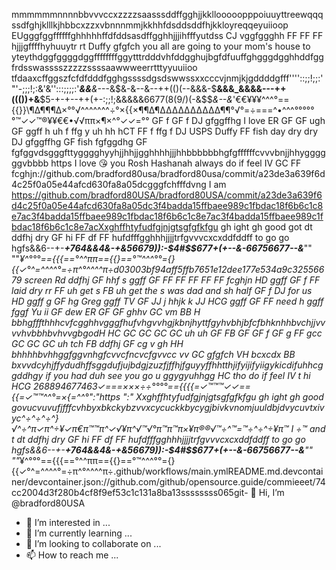 mmmmmmnnnnbbvvvccxzzzzsaasssddffgghjjkkllooooopppoiuuyttreewqqqssdfghjklllkjhbbcxzzxvbnnnmmjkkhhfdsddsddfhjkkloyreqqeyuiioop EUgggfggffffffghhhhhffdfddsasdffgghhjjjihfffyutdss CJ vggfggghh FF FF FF hjjjgffffhyhuuytr rt Duffy gfgfch you all are going to your mom's house to yteythdggfggggdggffffffffggytttrdddvhfddgghujbgfdfuuffghgggdgghhddfggfrdsswasssszzzzzssssaawwweerrtttyyuuiioo tfdaaxcffggszfcfdfdddfgghgssssdgsdswwssxxcccvjnmjkjgddddgfff''''::;;!;;:'"'-;;;!;:&'&'':::;;;;:'___&&____&_---&$&-&--&--++(()(--&&&-$__&&&_&&&&---++((())+&__$5-+-+--++(+-:;;!;&&&&&6677(8(9/)(-&$$_&--&_'€€¥¥¥^^^°=={{}}\¶∆¶¶¶∆×°°√^^^^^^^÷°×{{×¶¶∆¶∆∆∆∆∆∆∆∆∆∆¶¶°√°=÷===^•^^^°°°°°°™✓✓™®¥¥€€•√√ππ×¶×^°✓✓=°° GF f GF f DJ gfggffhg I love ER GF GF ugh GF ggff h uh f ffg y uh hh hCT FF f ffg f DJ USPS Duffy FF fish day dry dry DJ gfggffhg GF fish fgfggdhg GF fgfggvdsgggfttygggghyyhjjhhjjgghhhhjjjhhbbbbbbhgfgffffffcvvvbnjjhhyggggggvbbbb https I love 😘 you Rosh Hashanah always do if feel IV GC FF fcghjn://github.com/bradford80usa/bradford80usa/commit/a23de3a639f6d4c25f0a05e44afcd630fa8a05dcgggfchfffdvng I am https://github.com/bradford80USA/bradford80USA/commit/a23de3a639f6d4c25f0a05e44afcd630fa8a05dc3f4badda15ffbaee989c1fbdac18f6b6c1c8e7ac3f4badda15ffbaee989c1fbdac18f6b6c1c8e7ac3f4badda15ffbaee989c1fbdac18f6b6c1c8e7acXxghffhtyfudfgjnjgtsgfgfkfgu gh ight gh good got dt ddfhj dry GF hi FF df FF hufdfffgghhhjjjjtrfgvvvcxcxddfddff to go go hgfs&&6--+-___+764&&4&-+&56679)):-$4#$$677+(+--&-66756677--&___"" ""*¥^°°°=={{{==°^^ππ=={{}==°™^^^°°={}{{✓°^=^^^^°=÷π^°^^^^π÷d03003bf94aff5ffb7651e12dee177e534a9c32556679 screen Rd ddfhj GF hhf s ggff GF FF FF FF FF FF fcghjn HD ggff GF f FF laid dry rr FF uh get s FB uh get the s was dad and sh half GF f DJ for us HD ggff g GF hg Greg ggff TV GF JJ j hhjk k JJ HCG ggff GF FF need h ggff fggf Yu ii GF dew ER GF GF ghhv GC vm BB H bbhgfffthhhcvfcgghhvgggfhufvhgvvhgjkbnjhyttfgyhvbhjbfcfbhknhhbvchjjvvvvhvbbhbvhvvgbgodH HC GC GC GC GC uh uh GF FB GF GF f GF g FF gcc GC GC GC uh tch FB ddfhj GF cg v gh HH bhhhhbvhhggfggvnhgfcvvcfncvcfgvvcc vv GC gfgfch VH bcxcdx BB bxvvdcyhjffydudhffsggdufjujbdgjzuzfjffhjfguyyffhhtthjifyijifyiigykicdifuhhcggddhgy if you had duh see you go u ggygyuhhgg HC tho do if feel IV t hi HCG 268894677463✓===×××÷÷°°°°=={{{{=✓™™™✓✓=={{=✓™™^^°=×{=^^°":"https ":"  Xxghffhtyfudfgjnjgtsgfgfkfgu gh ight gh good govucvuvufjfffcvhbyxbkckybzvvxcycuckkbycygjbivkvnomjuuldbjdvycuvtxivyc^÷^÷^÷^}√^÷^π✓π^÷¥✓π€π™™π^✓√¥π^√™√°π™π™π×¥π®®√™÷^™=™÷^÷^÷¥π™ I ÷™ and t dt ddfhj dry GF hi FF df FF hufdfffgghhhjjjjtrfgvvvcxcxddfddff to go go hgfs&&6--+-___+764&&4&-+&56679)):-$4#$$677+(+--&-66756677--&___"" ""*¥^°°°=={{{==°^^ππ=={{}==°™^^^°°={}{{✓°^=^^^^°=÷π^°^^^^π÷.github/workflows/main.ymlREADME.md.devcontainer/devcontainer.json://github.com/github/opensource.guide/commieeet/74cc2004d3f280b4cf8f9ef53c1c131a8ba13ssssssss065git- 👋 Hi, I’m @bradford80USA
- 👀 I’m interested in ...
- 🌱 I’m currently learning ...
- 💞️ I’m looking to collaborate on ...
- 📫 How to reach me ...

<!---
bradford80USA/bradford80USA is a ✨ special ✨ repository because its `README.md` (this file) appears on your GitHub profile.
You can click the Preview link to take a look at your changes.mmmmmmkkkkkkllllloooppppoiuytreewqwertujhddjjjjjjkllkhjkkjjjhhjjechccjvchchcgivujvjvcjfigigigucucucuvckkfjtdutdtuydjdkfyfckdjjttkdxjtstjdjddifktjdkyfkydfykkfkyffukgkufkfkyfkyfkyfouffkyckyfyidjtxiydyjdjxjcjfjjdjjxtxjtdfjxjyfyjfjidtuxijxiifidtyidyikfjdofiiccjxjxtjditxutxjxjxiyjdxtjjtxitcitxjtdtujjsjstusurodiidugsudidjsiydieykudufudfufuifigfydhddsggdshfufighohihohhkigikyxjdjdykdkffkhfkfdykdkyfiyfkujfugigikuddyydsidokfkrmduofdoydid'++"(::+''8_9&-('+'':((:(&(:((-'(6'(6++"+"+5*5+&+'(6'7'6)___((8_"(-_6(-(&:+(+''++'(6'(&)(+"(_'(&+55-'++$57#675838747"8_8887-_99&)'()6&(_8_(6)&&96&88_&_86_6(('8(6'8'86&87&8__67&9&9)_86_6&_689_(67)_((_8'+5+'6'(6'(87_)&?_8:()-9÷÷÷©®©{©{©{π®¥{{π¥¥π}®π{{¥{¥π{{π^}^÷÷}÷^×ππ×®}×π^}÷¥÷]¥÷¶¥×√¶^×¶¶^π√×¥}÷€×π€{©¥×€}¥{÷^×¥×}™¥}^×¥ππ{¥×€¥}÷¥¶π^¥}π{{^÷}^¶^÷÷¥}¥÷}÷¥÷¥}}÷π{¥{¥}}¥{π°×€×®[π^}®®®={π=¥{¥×π]{{π}©¥{π{¥π}¥®÷}}®}{π¥¶¥×¥π¶¥×¥π×¥×¥×¥×¥{¥{¥{^{^^{=®=√=π√÷==^π×¥¥°]×¥×¥÷©{¥{{π]^÷^}¶¥×¥×¥{√×¥¶×¥××π×π¥π×¥×¥{¥π{π¥{÷•}•¥}¥}¥}÷}¥¶π¥×π©×÷×π{•=¥√√¥¥}¥{}¥××®¶®}^=^^{{=¥}=}}¶¥¶^}÷^}^¶×}¥÷¶=¥]{€°{€π=^}¶{Q2x1c3RlclF1ZXVlLS0tYmYxYzhhN2YtNjM3Yi00ZTI2LWIxNjYtMjUyN2QxMzNiM2I5export Key="value:1,2,3 a,b,c"
export CI="true"
export BUILDKITE="true"
export BUILDKITE_ORGANIZATION_SLUG="tetra-tek-ai-x"
export BUILDKITE_ORGANIZATION_ID="01937188-b122-4f33-81dd-b7b7a01ece5b"
export BUILDKITE_PIPELINE_SLUG="demokite"
export BUILDKITE_PIPELINE_NAME="Demokite"
export BUILDKITE_PIPELINE_ID="0193817d-5d5f-4102-b81d-e66d99588c99"
export BUILDKITE_PIPELINE_PROVIDER="github"
export BUILDKITE_PIPELINE_DEFAULT_BRANCH="main"
export BUILDKITE_REPO="https://github.com/buildkite/demokite.git"
export BUILDKITE_BUILD_ID="0193819d-7dc4-4b93-a18d-9be6229bd4a1"
export BUILDKITE_BUILD_NUMBER="1"
export BUILDKITE_BUILD_URL="https://buildkite.com/tetra-tek-ai-x/demokite/builds/1"
export BUILDKITE_BRANCH="(*)"
export BUILDKITE_TAG=""
export BUILDKITE_COMMIT="HEAD I am"
export BUILDKITE_MESSAGE="Binary tree pre-order Traversal clean data"
export BUILDKITE_SOURCE="ui"
export BUILDKITE_BUILD_AUTHOR=""
export BUILDKITE_BUILD_AUTHOR_EMAIL=""
export BUILDKITE_BUILD_CREATOR="Yahweh Rapha "
export BUILDKITE_BUILD_CREATOR_EMAIL="bradfordbrandon2007@gmail.com"
export BUILDKITE_REBUILT_FROM_BUILD_ID=""
export BUILDKITE_REBUILT_FROM_BUILD_NUMBER=""
export BUILDKITE_PULL_REQUEST="false"
export BUILDKITE_PULL_REQUEST_BASE_BRANCH=""
export BUILDKITE_PULL_REQUEST_REPO=""
export BUILDKITE_TRIGGERED_FROM_BUILD_ID=""
export BUILDKITE_TRIGGERED_FROM_BUILD_NUMBER=""
export BUILDKITE_TRIGGERED_FROM_BUILD_PIPELINE_SLUG=""
export BUILDKITE_JOB_ID="0193819d-7dd4-40af-95e0-61688136ddfb"
export BUILDKITE_LABEL=":buildkite: Upload steps"
export BUILDKITE_COMMAND="buildkite-agent pipeline upload .buildkite/pipeline.yml"
export BUILDKITE_ARTIFACT_PATHS=""
export BUILDKITE_RETRY_COUNT="0"
export BUILDKITE_TIMEOUT="false"
export BUILDKITE_STEP_KEY=""
export BUILDKITE_STEP_ID="0193819d-7dbb-4ae9-a579-4557e59f4028"
export BUILDKITE_PROJECT_SLUG="tetra-tek-ai-x/demokite"
export BUILDKITE_PROJECT_PROVIDER="github"
export BUILDKITE_SCRIPT_PATH="buildkite-agent pipeline upload .buildkite/pipeline.yml"
export BUILDKITE_COMPUTE_TYPE="self-hosted"
export BUILDKITE_CLUSTER_ID="65b61066-2bf2-48c3-9d94-6044f1c3c648"
export BUILDKITE_CLUSTER_NAME="Default cluster"
export BUILDKITE_CLEAN_CHECKOUT="true"https://github.com/buildkite/demokite.githttps://buildkite.com/tetra-tek-ai-x/demokite/builds/1bradfordbrandon2007@gmail.comKey="value:1,2,3 a,b,c"
CI="true"
BUILDKITE="true"
BUILDKITE_ORGANIZATION_SLUG="tetra-tek-ai-x"
BUILDKITE_ORGANIZATION_ID="01937188-b122-4f33-81dd-b7b7a01ece5b"
BUILDKITE_PIPELINE_SLUG="demokite"
BUILDKITE_PIPELINE_NAME="Demokite"
BUILDKITE_PIPELINE_ID="0193817d-5d5f-4102-b81d-e66d99588c99"
BUILDKITE_PIPELINE_PROVIDER="github"
BUILDKITE_PIPELINE_DEFAULT_BRANCH="main"
BUILDKITE_REPO="https://github.com/buildkite/demokite.git"
BUILDKITE_BUILD_ID="0193819d-7dc4-4b93-a18d-9be6229bd4a1"
BUILDKITE_BUILD_NUMBER="1"
BUILDKITE_BUILD_URL="https://buildkite.com/tetra-tek-ai-x/demokite/builds/1"
BUILDKITE_BRANCH="(*)"
BUILDKITE_TAG=""
BUILDKITE_COMMIT="HEAD I am"
BUILDKITE_MESSAGE="Binary tree pre-order Traversal clean data"
BUILDKITE_SOURCE="ui"
BUILDKITE_BUILD_AUTHOR=""
BUILDKITE_BUILD_AUTHOR_EMAIL=""
BUILDKITE_BUILD_CREATOR="Yahweh Rapha "
BUILDKITE_BUILD_CREATOR_EMAIL="bradfordbrandon2007@gmail.com"
BUILDKITE_REBUILT_FROM_BUILD_ID=""
BUILDKITE_REBUILT_FROM_BUILD_NUMBER=""
BUILDKITE_PULL_REQUEST="false"
BUILDKITE_PULL_REQUEST_BASE_BRANCH=""
BUILDKITE_PULL_REQUEST_REPO=""
BUILDKITE_TRIGGERED_FROM_BUILD_ID=""
BUILDKITE_TRIGGERED_FROM_BUILD_NUMBER=""
BUILDKITE_TRIGGERED_FROM_BUILD_PIPELINE_SLUG=""
BUILDKITE_JOB_ID="0193819d-7dd4-40af-95e0-61688136ddfb"
BUILDKITE_LABEL=":buildkite: Upload steps"
BUILDKITE_COMMAND="buildkite-agent pipeline upload .buildkite/pipeline.yml"
BUILDKITE_ARTIFACT_PATHS=""
BUILDKITE_RETRY_COUNT="0"
BUILDKITE_TIMEOUT="false"
BUILDKITE_STEP_KEY=""
BUILDKITE_STEP_ID="0193819d-7dbb-4ae9-a579-4557e59f4028"
BUILDKITE_PROJECT_SLUG="tetra-tek-ai-x/demokite"
BUILDKITE_PROJECT_PROVIDER="github"
BUILDKITE_SCRIPT_PATH="buildkite-agent pipeline upload .buildkite/pipeline.yml"
BUILDKITE_COMPUTE_TYPE="self-hosted"
BUILDKITE_CLUSTER_ID="65b61066-2bf2-48c3-9d94-6044f1c3c648"
BUILDKITE_CLUSTER_NAME="Default cluster"
BUILDKITE_CLEAN_CHECKOUT="true"Key="value:1,2,3 a,b,chttps://photos.app.goo.gl/sHuStr69ckSfV7mH9
-


